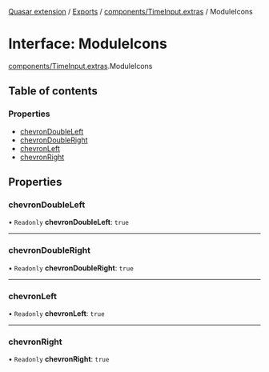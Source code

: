 [Quasar extension](../index.md) / [Exports](../modules.md) / [components/TimeInput.extras](../modules/components_TimeInput_extras.md) / ModuleIcons

# Interface: ModuleIcons

[components/TimeInput.extras](../modules/components_TimeInput_extras.md).ModuleIcons

## Table of contents

### Properties

- [chevronDoubleLeft](components_TimeInput_extras.ModuleIcons.md#chevrondoubleleft)
- [chevronDoubleRight](components_TimeInput_extras.ModuleIcons.md#chevrondoubleright)
- [chevronLeft](components_TimeInput_extras.ModuleIcons.md#chevronleft)
- [chevronRight](components_TimeInput_extras.ModuleIcons.md#chevronright)

## Properties

### chevronDoubleLeft

• `Readonly` **chevronDoubleLeft**: ``true``

___

### chevronDoubleRight

• `Readonly` **chevronDoubleRight**: ``true``

___

### chevronLeft

• `Readonly` **chevronLeft**: ``true``

___

### chevronRight

• `Readonly` **chevronRight**: ``true``
